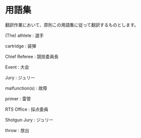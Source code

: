 # 用語集

翻訳作業において、原則この用語集に従って翻訳するものとします。

(The) athlete
:   選手

cartridge
:   装弾

Chief Referee
:   競技委員長

Event
:   大会

Jury
:   ジュリー

malfunction(s)
:   故障

primer
:   雷管

RTS Office
:   採点委員

Shotgun Jury
:   ジュリー

throw
:   放出
